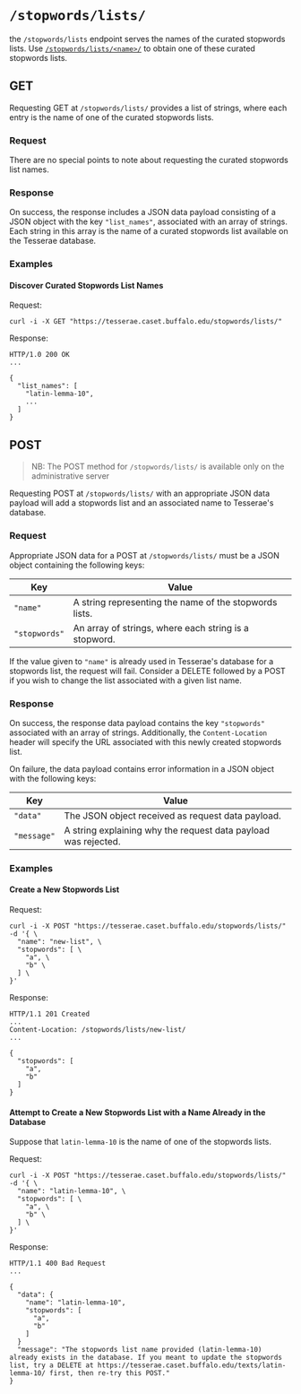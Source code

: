# `/stopwords/lists/`

the `/stopwords/lists` endpoint serves the names of the curated stopwords lists.  Use [`/stopwords/lists/<name>/`](stopwords-lists-name.md) to obtain one of these curated stopwords lists.

## GET

Requesting GET at `/stopwords/lists/` provides a list of strings, where each entry is the name of one of the curated stopwords lists.

### Request

There are no special points to note about requesting the curated stopwords list names.

### Response

On success, the response includes a JSON data payload consisting of a JSON object with the key `"list_names"`, associated with an array of strings.  Each string in this array is the name of a curated stopwords list available on the Tesserae database.

### Examples

#### Discover Curated Stopwords List Names

Request:

```
curl -i -X GET "https://tesserae.caset.buffalo.edu/stopwords/lists/"
```

Response:

```
HTTP/1.0 200 OK
...

{
  "list_names": [
    "latin-lemma-10",
    ...
  ]
}
```

## POST

> NB:  The POST method for `/stopwords/lists/` is available only on the administrative server

Requesting POST at `/stopwords/lists/` with an appropriate JSON data payload will add a stopwords list and an associated name to Tesserae's database.

### Request

Appropriate JSON data for a POST at `/stopwords/lists/` must be a JSON object containing the following keys:

|Key|Value|
|---|---|
|`"name"`|A string representing the name of the stopwords lists.|
|`"stopwords"`|An array of strings, where each string is a stopword.|

If the value given to `"name"` is already used in Tesserae's database for a stopwords list, the request will fail.  Consider a DELETE followed by a POST if you wish to change the list associated with a given list name.

### Response

On success, the response data payload contains the key `"stopwords"` associated with an array of strings.  Additionally, the `Content-Location` header will specify the URL associated with this newly created stopwords list.

On failure, the data payload contains error information in a JSON object with the following keys:

|Key|Value|
|---|---|
|`"data"`|The JSON object received as request data payload.|
|`"message"`|A string explaining why the request data payload was rejected.|

### Examples

#### Create a New Stopwords List

Request:

```
curl -i -X POST "https://tesserae.caset.buffalo.edu/stopwords/lists/" -d '{ \
  "name": "new-list", \
  "stopwords": [ \
    "a", \
    "b" \
  ] \
}'
```

Response:

```
HTTP/1.1 201 Created
...
Content-Location: /stopwords/lists/new-list/
...

{ 
  "stopwords": [
    "a",
    "b"
  ]
}
```

#### Attempt to Create a New Stopwords List with a Name Already in the Database

Suppose that `latin-lemma-10` is the name of one of the stopwords lists.

Request:

```
curl -i -X POST "https://tesserae.caset.buffalo.edu/stopwords/lists/" -d '{ \
  "name": "latin-lemma-10", \
  "stopwords": [ \
    "a", \
    "b" \
  ] \
}'
```

Response:

```
HTTP/1.1 400 Bad Request
...

{ 
  "data": {
    "name": "latin-lemma-10",
    "stopwords": [
      "a",
      "b"
    ]
  }
  "message": "The stopwords list name provided (latin-lemma-10) already exists in the database. If you meant to update the stopwords list, try a DELETE at https://tesserae.caset.buffalo.edu/texts/latin-lemma-10/ first, then re-try this POST."
}
```
